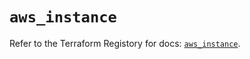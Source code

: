 # `aws_instance`

Refer to the Terraform Registory for docs: [`aws_instance`](https://registry.terraform.io/providers/hashicorp/aws/4.66.1/docs/resources/instance).
